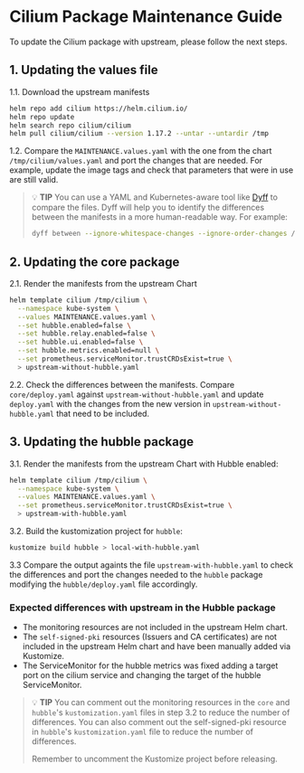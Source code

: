 # Cilium Package Maintenance Guide

To update the Cilium package with upstream, please follow the next steps.

## 1. Updating the values file

1.1. Download the upstream manifests

```bash
helm repo add cilium https://helm.cilium.io/
helm repo update
helm search repo cilium/cilium
helm pull cilium/cilium --version 1.17.2 --untar --untardir /tmp
```

1.2. Compare the `MAINTENANCE.values.yaml` with the one from the chart `/tmp/cilium/values.yaml` and port the changes that are needed. For example, update the image tags and check that parameters that were in use are still valid.

> 💡 **TIP**
> You can use a YAML and Kubernetes-aware tool like [Dyff](https://github.com/homeport/dyff) to compare the files. Dyff will help you to identify the differences between the manifests in a more human-readable way.
> For example:
>
> ```bash
> dyff between --ignore-whitespace-changes --ignore-order-changes /tmp/cilium/values.yaml MAINTENANCE.values.yaml
> ```

## 2. Updating the core package

2.1. Render the manifests from the upstream Chart

```bash
helm template cilium /tmp/cilium \
  --namespace kube-system \
  --values MAINTENANCE.values.yaml \
  --set hubble.enabled=false \
  --set hubble.relay.enabled=false \
  --set hubble.ui.enabled=false \
  --set hubble.metrics.enabled=null \
  --set prometheus.serviceMonitor.trustCRDsExist=true \
  > upstream-without-hubble.yaml
```

2.2. Check the differences between the manifests. Compare `core/deploy.yaml` against `upstream-without-hubble.yaml` and update `deploy.yaml` with the changes from the new version in `upstream-without-hubble.yaml` that need to be included.

## 3. Updating the hubble package

3.1. Render the manifests from the upstream Chart with Hubble enabled:

```bash
helm template cilium /tmp/cilium \
  --namespace kube-system \
  --values MAINTENANCE.values.yaml \
  --set prometheus.serviceMonitor.trustCRDsExist=true \
  > upstream-with-hubble.yaml
```

3.2. Build the kustomization project for `hubble`:

```bash
kustomize build hubble > local-with-hubble.yaml
```

3.3  Compare the output againts the file `upstream-with-hubble.yaml` to check the differences and port the changes needed to the `hubble` package modifying the `hubble/deploy.yaml` file accordingly.

### Expected differences with upstream in the Hubble package

- The monitoring resources are not included in the upstream Helm chart.
- The `self-signed-pki` resources (Issuers and CA certificates) are not included in the upstream Helm chart and have been manually added via Kustomize.
- The ServiceMonitor for the hubble metrics was fixed adding a target port on the cilium service and changing the target of the hubble ServiceMonitor.

> 💡 **TIP**
> You can comment out the monitoring resources in the `core` and `hubble`'s `kustomization.yaml` files in step 3.2 to reduce the number of differences.
> You can also comment out the self-signed-pki resource in `hubble`'s `kustomization.yaml` file to reduce the number of differences.
>
> Remember to uncomment the Kustomize project before releasing.
